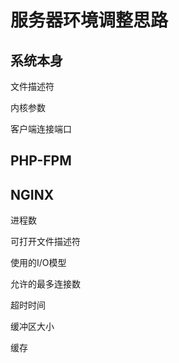 # 服务器环境调整思路

## 系统本身

文件描述符 

内核参数

客户端连接端口

## PHP-FPM

## NGINX

进程数

可打开文件描述符

使用的I/O模型

允许的最多连接数

超时时间

缓冲区大小

缓存